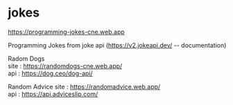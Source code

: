 # jokes


https://programming-jokes-cne.web.app

Programming Jokes  from joke api (https://v2.jokeapi.dev/ -- documentation)

Radom Dogs      
    site    :   https://randomdogs-cne.web.app/     
    api     :   https://dog.ceo/dog-api/

Random Advice 
    site    :   https://randomadvice.web.app/     
    api     :   https://api.adviceslip.com/